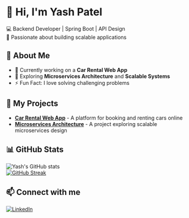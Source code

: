 # 👋 Hi, I'm Yash Patel    
💻 Backend Developer | Spring Boot | API Design  
🚀 Passionate about building scalable applications  

## 🌟 About Me  
- 🔭 Currently working on a **Car Rental Web App**  
- 🌱 Exploring **Microservices Architecture** and **Scalable Systems**  
- ⚡ Fun Fact: I love solving challenging problems  

## 🚀 My Projects  
- [**Car Rental Web App**](https://github.com/Yash-123patel/Car-Rental-Web) - A platform for booking and renting cars online  
- [**Microservices Architecture**](https://github.com/Yash-123patel/microservices-Architecture) - A project exploring scalable microservices design  

## 📊 GitHub Stats  
![Yash's GitHub stats](https://github-readme-stats.vercel.app/api?username=Yash-123patel&show_icons=true&theme=dark)  
[![GitHub Streak](https://streak-stats.demolab.com/?user=Yash-123patel&theme=dark)](https://git.io/streak-stats)  

## 📫 Connect with me  
[![LinkedIn](https://img.shields.io/badge/LinkedIn-0077B5?style=for-the-badge&logo=linkedin&logoColor=white)](https://www.linkedin.com/in/yash-patel-479250206/)  
